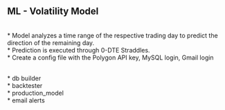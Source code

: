 ## ML - Volatility Model

<br>* Model analyzes a time range of the respective trading day to predict the direction of the remaining day.
<br>* Prediction is executed through 0-DTE Straddles.
<br>* Create a config file with the Polygon API key, MySQL login, Gmail login

<br>* db builder
<br>* backtester
<br>* production_model
<br>* email alerts


